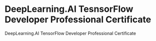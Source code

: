 # DeepLearning.AI TesnsorFlow Developer Professional Certificate
DeepLearning.AI TensorFlow Developer Professional Certificate
